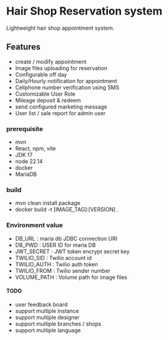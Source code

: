 # Hair Shop Reservation system

Lightweight hair shop appointment system.

## Features
- create / modify appointment
- Image files uploading for reservation
- Configurable off day
- Daily/Hourly notification for appointment 
- Cellphone number verification using SMS
- Customizable User Role 
- Mileage deposit & redeem
- send configured marketing message
- User list / sale report for admin user
### prerequisite
- mvn
- React, npm, vite
- JDK 17
- node 22.14
- docker
- MariaDB
### build
- mvn clean install package
- docker build -t [IMAGE_TAG]:[VERSION] .
### Environment value
- DB_URL : maria db JDBC connection URI 
- DB_PWD : USER ID for maria DB
- JWT_SECRET : JWT token encrypt secret key
- TWILIO_SID : Twilio account id
- TWILIO_AUTH : Twilio auth token
- TWILIO_FROM : Twilio sender number
- VOLUME_PATH : Volume path for image files
#### TODO
- user feedback board
- support multiple instance
- support multiple designer
- support multiple branches / shops
- support multiple language

